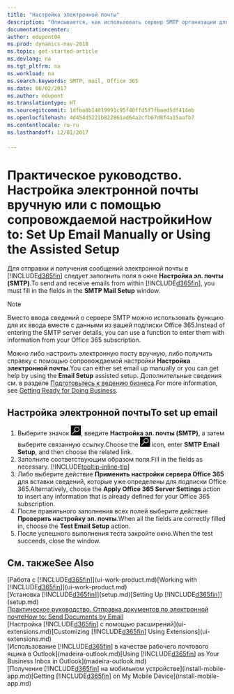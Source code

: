 ```yaml
---
title: "Настройка электронной почты"
description: "Описывается, как использовать сервер SMTP организации для отправки и получения сообщений электронной почты в Dynamics NAV либо как использовать настройки сервера электронной почты, созданные в подписке Office 365."
documentationcenter: 
author: edupont04
ms.prod: dynamics-nav-2018
ms.topic: get-started-article
ms.devlang: na
ms.tgt_pltfrm: na
ms.workload: na
ms.search.keywords: SMTP, mail, Office 365
ms.date: 06/02/2017
ms.author: edupont
ms.translationtype: HT
ms.sourcegitcommit: 1dfba8b14019991c95f40ffd5f7fbaed5df414eb
ms.openlocfilehash: 4d454d5221b822861ad64a2cfb67d8f4a15aafb7
ms.contentlocale: ru-ru
ms.lasthandoff: 12/01/2017

---
```

# <a name="how-to-set-up-email-manually-or-using-the-assisted-setup"></a><span data-ttu-id="ac701-103">Практическое руководство. Настройка электронной почты вручную или с помощью сопровождаемой настройки</span><span class="sxs-lookup"><span data-stu-id="ac701-103">How to: Set Up Email Manually or Using the Assisted Setup</span></span>
<span data-ttu-id="ac701-104">Для отправки и получения сообщений электронной почты в [!INCLUDE[d365fin](includes/d365fin_md.md)] следует заполнить поля в окне **Настройка эл. почты (SMTP)**.</span><span class="sxs-lookup"><span data-stu-id="ac701-104">To send and receive emails from within [!INCLUDE[d365fin](includes/d365fin_md.md)], you must fill in the fields in the **SMTP Mail Setup** window.</span></span>

> [!NOTE]  
>   <span data-ttu-id="ac701-105">Вместо ввода сведений о сервере SMTP можно использовать функцию для их ввода вместе с данными из вашей подписки Office 365.</span><span class="sxs-lookup"><span data-stu-id="ac701-105">Instead of entering the SMTP server details, you can use a function to enter them with information from your Office 365 subscription.</span></span>

<span data-ttu-id="ac701-106">Можно либо настроить электронную посту вручную, либо получить справку с помощью сопровождаемой настройки **Настройка электронной почты**.</span><span class="sxs-lookup"><span data-stu-id="ac701-106">You can either set email up manually or you can get help by using the **Email Setup** assisted setup.</span></span> <span data-ttu-id="ac701-107">Дополнительные сведения см. в разделе [Подготовьтесь к ведению бизнеса](ui-get-ready-business.md).</span><span class="sxs-lookup"><span data-stu-id="ac701-107">For more information, see [Getting Ready for Doing Business](ui-get-ready-business.md).</span></span>  

## <a name="to-set-up-email"></a><span data-ttu-id="ac701-108">Настройка электронной почты</span><span class="sxs-lookup"><span data-stu-id="ac701-108">To set up email</span></span>
1. <span data-ttu-id="ac701-109">Выберите значок ![Поиск страницы или отчета](media/ui-search/search_small.png "Значок поиска страницы или отчета"), введите **Настройка эл. почты (SMTP)**, а затем выберите связанную ссылку.</span><span class="sxs-lookup"><span data-stu-id="ac701-109">Choose the ![Search for Page or Report](media/ui-search/search_small.png "Search for Page or Report icon") icon, enter **SMTP Email Setup**, and then choose the related link.</span></span>
2. <span data-ttu-id="ac701-110">Заполните соответствующим образом поля.</span><span class="sxs-lookup"><span data-stu-id="ac701-110">Fill in the fields as necessary.</span></span> [!INCLUDE[tooltip-inline-tip](includes/tooltip-inline-tip_md.md)]
3. <span data-ttu-id="ac701-111">Либо выберите действие **Применить настройки сервера Office 365** для вставки сведений, которые уже определены для подписки Office 365.</span><span class="sxs-lookup"><span data-stu-id="ac701-111">Alternatively, choose the **Apply Office 365 Server Settings** action to insert any information that is already defined for your Office 365 subscription.</span></span>
4. <span data-ttu-id="ac701-112">После правильного заполнения всех полей выберите действие **Проверить настройку эл. почты**.</span><span class="sxs-lookup"><span data-stu-id="ac701-112">When all the fields are correctly filled in, choose the **Test Email Setup** action.</span></span>
5. <span data-ttu-id="ac701-113">После успешного выполнения теста закройте окно.</span><span class="sxs-lookup"><span data-stu-id="ac701-113">When the test succeeds, close the window.</span></span>

## <a name="see-also"></a><span data-ttu-id="ac701-114">См. также</span><span class="sxs-lookup"><span data-stu-id="ac701-114">See Also</span></span>  
<span data-ttu-id="ac701-115">[Работа с [!INCLUDE[d365fin](includes/d365fin_md.md)]](ui-work-product.md)</span><span class="sxs-lookup"><span data-stu-id="ac701-115">[Working with [!INCLUDE[d365fin](includes/d365fin_md.md)]](ui-work-product.md)</span></span>  
<span data-ttu-id="ac701-116">[Установка [!INCLUDE[d365fin](includes/d365fin_md.md)]](setup.md)</span><span class="sxs-lookup"><span data-stu-id="ac701-116">[Setting Up [!INCLUDE[d365fin](includes/d365fin_md.md)]](setup.md)</span></span>  
[<span data-ttu-id="ac701-117">Практическое руководство. Отправка документов по электронной почте</span><span class="sxs-lookup"><span data-stu-id="ac701-117">How to: Send Documents by Email</span></span>](ui-how-send-documents-email.md)  
<span data-ttu-id="ac701-118">[Настройка [!INCLUDE[d365fin](includes/d365fin_md.md)] с помощью расширений](ui-extensions.md)</span><span class="sxs-lookup"><span data-stu-id="ac701-118">[Customizing [!INCLUDE[d365fin](includes/d365fin_md.md)] Using Extensions](ui-extensions.md)</span></span>  
<span data-ttu-id="ac701-119">[Использование [!INCLUDE[d365fin](includes/d365fin_md.md)] в качестве рабочего почтового ящика в Outlook](madeira-outlook.md)</span><span class="sxs-lookup"><span data-stu-id="ac701-119">[Using [!INCLUDE[d365fin](includes/d365fin_md.md)] as Your Business Inbox in Outlook](madeira-outlook.md)</span></span>  
<span data-ttu-id="ac701-120">[Получение [!INCLUDE[d365fin](includes/d365fin_md.md)] на мобильном устройстве](install-mobile-app.md)</span><span class="sxs-lookup"><span data-stu-id="ac701-120">[Getting [!INCLUDE[d365fin](includes/d365fin_md.md)] on My Mobile Device](install-mobile-app.md)</span></span>

